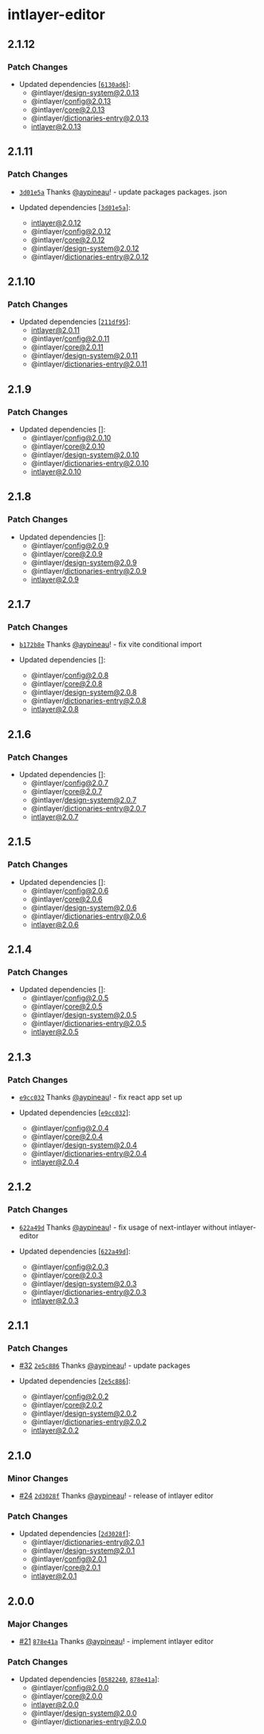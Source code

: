 # intlayer-editor

## 2.1.12

### Patch Changes

- Updated dependencies [[`6130ad6`](https://github.com/aymericzip/intlayer/commit/6130ad6eb9fd11e2c474c6909404fe20e2ffee01)]:
  - @intlayer/design-system@2.0.13
  - @intlayer/config@2.0.13
  - @intlayer/core@2.0.13
  - @intlayer/dictionaries-entry@2.0.13
  - intlayer@2.0.13

## 2.1.11

### Patch Changes

- [`3d01e5a`](https://github.com/aymericzip/intlayer/commit/3d01e5a1e92bb45796dd5de312d77ac4e83a3246) Thanks [@aypineau](https://github.com/aymericzip)! - update packages packages. json

- Updated dependencies [[`3d01e5a`](https://github.com/aymericzip/intlayer/commit/3d01e5a1e92bb45796dd5de312d77ac4e83a3246)]:
  - intlayer@2.0.12
  - @intlayer/config@2.0.12
  - @intlayer/core@2.0.12
  - @intlayer/design-system@2.0.12
  - @intlayer/dictionaries-entry@2.0.12

## 2.1.10

### Patch Changes

- Updated dependencies [[`211df95`](https://github.com/aymericzip/intlayer/commit/211df95a075d30984bb8809cd6d11ad324ac70a5)]:
  - intlayer@2.0.11
  - @intlayer/config@2.0.11
  - @intlayer/core@2.0.11
  - @intlayer/design-system@2.0.11
  - @intlayer/dictionaries-entry@2.0.11

## 2.1.9

### Patch Changes

- Updated dependencies []:
  - @intlayer/config@2.0.10
  - @intlayer/core@2.0.10
  - @intlayer/design-system@2.0.10
  - @intlayer/dictionaries-entry@2.0.10
  - intlayer@2.0.10

## 2.1.8

### Patch Changes

- Updated dependencies []:
  - @intlayer/config@2.0.9
  - @intlayer/core@2.0.9
  - @intlayer/design-system@2.0.9
  - @intlayer/dictionaries-entry@2.0.9
  - intlayer@2.0.9

## 2.1.7

### Patch Changes

- [`b172b8e`](https://github.com/aymericzip/intlayer/commit/b172b8e4bbe06725f566846ad78eb7c79e8eb940) Thanks [@aypineau](https://github.com/aymericzip)! - fix vite conditional import

- Updated dependencies []:
  - @intlayer/config@2.0.8
  - @intlayer/core@2.0.8
  - @intlayer/design-system@2.0.8
  - @intlayer/dictionaries-entry@2.0.8
  - intlayer@2.0.8

## 2.1.6

### Patch Changes

- Updated dependencies []:
  - @intlayer/config@2.0.7
  - @intlayer/core@2.0.7
  - @intlayer/design-system@2.0.7
  - @intlayer/dictionaries-entry@2.0.7
  - intlayer@2.0.7

## 2.1.5

### Patch Changes

- Updated dependencies []:
  - @intlayer/config@2.0.6
  - @intlayer/core@2.0.6
  - @intlayer/design-system@2.0.6
  - @intlayer/dictionaries-entry@2.0.6
  - intlayer@2.0.6

## 2.1.4

### Patch Changes

- Updated dependencies []:
  - @intlayer/config@2.0.5
  - @intlayer/core@2.0.5
  - @intlayer/design-system@2.0.5
  - @intlayer/dictionaries-entry@2.0.5
  - intlayer@2.0.5

## 2.1.3

### Patch Changes

- [`e9cc032`](https://github.com/aymericzip/intlayer/commit/e9cc03211e3a86daa169c2e711566e202644f1d5) Thanks [@aypineau](https://github.com/aymericzip)! - fix react app set up

- Updated dependencies [[`e9cc032`](https://github.com/aymericzip/intlayer/commit/e9cc03211e3a86daa169c2e711566e202644f1d5)]:
  - @intlayer/config@2.0.4
  - @intlayer/core@2.0.4
  - @intlayer/design-system@2.0.4
  - @intlayer/dictionaries-entry@2.0.4
  - intlayer@2.0.4

## 2.1.2

### Patch Changes

- [`622a49d`](https://github.com/aymericzip/intlayer/commit/622a49d4eaf8477f3b42579a3fc27a3fefd41043) Thanks [@aypineau](https://github.com/aymericzip)! - fix usage of next-intlayer without intlayer-editor

- Updated dependencies [[`622a49d`](https://github.com/aymericzip/intlayer/commit/622a49d4eaf8477f3b42579a3fc27a3fefd41043)]:
  - @intlayer/config@2.0.3
  - @intlayer/core@2.0.3
  - @intlayer/design-system@2.0.3
  - @intlayer/dictionaries-entry@2.0.3
  - intlayer@2.0.3

## 2.1.1

### Patch Changes

- [#32](https://github.com/aymericzip/intlayer/pull/32) [`2e5c886`](https://github.com/aymericzip/intlayer/commit/2e5c886169ccdbd16611b77d55e9892ca699ab8d) Thanks [@aypineau](https://github.com/aymericzip)! - update packages

- Updated dependencies [[`2e5c886`](https://github.com/aymericzip/intlayer/commit/2e5c886169ccdbd16611b77d55e9892ca699ab8d)]:
  - @intlayer/config@2.0.2
  - @intlayer/core@2.0.2
  - @intlayer/design-system@2.0.2
  - @intlayer/dictionaries-entry@2.0.2
  - intlayer@2.0.2

## 2.1.0

### Minor Changes

- [#24](https://github.com/aymericzip/intlayer/pull/24) [`2d3028f`](https://github.com/aymericzip/intlayer/commit/2d3028f85cc58e554f2a219bf3ceedbceac7c716) Thanks [@aypineau](https://github.com/aymericzip)! - release of intlayer editor

### Patch Changes

- Updated dependencies [[`2d3028f`](https://github.com/aymericzip/intlayer/commit/2d3028f85cc58e554f2a219bf3ceedbceac7c716)]:
  - @intlayer/dictionaries-entry@2.0.1
  - @intlayer/design-system@2.0.1
  - @intlayer/config@2.0.1
  - @intlayer/core@2.0.1
  - intlayer@2.0.1

## 2.0.0

### Major Changes

- [#21](https://github.com/aymericzip/intlayer/pull/21) [`878e41a`](https://github.com/aymericzip/intlayer/commit/878e41a8309bfc3f191a5b09a50d0aced57d4ccc) Thanks [@aypineau](https://github.com/aymericzip)! - implement intlayer editor

### Patch Changes

- Updated dependencies [[`0582240`](https://github.com/aymericzip/intlayer/commit/058224018537c06a95f5f8484213d20a00500c7a), [`878e41a`](https://github.com/aymericzip/intlayer/commit/878e41a8309bfc3f191a5b09a50d0aced57d4ccc)]:
  - @intlayer/config@2.0.0
  - @intlayer/core@2.0.0
  - intlayer@2.0.0
  - @intlayer/design-system@2.0.0
  - @intlayer/dictionaries-entry@2.0.0
